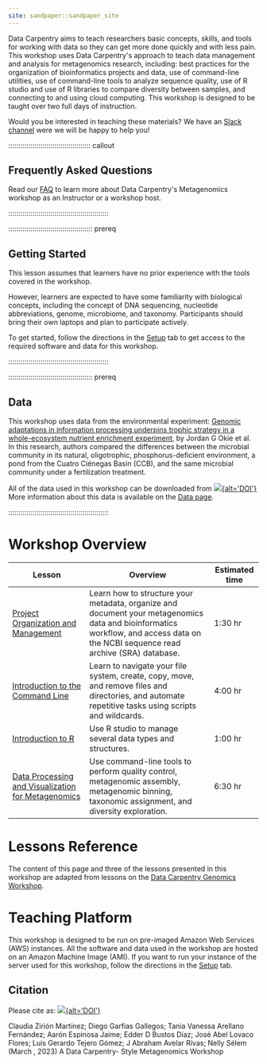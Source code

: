 ```yaml
---
site: sandpaper::sandpaper_site
---
```


Data Carpentry aims to teach researchers basic concepts, skills, and tools
for working
with data so they can get more done quickly and with less pain. This workshop uses
Data Carpentry's approach to
teach data management and analysis for metagenomics research, including:
best practices for the organization of bioinformatics projects and data, use
of command-line utilities, use of command-line tools to analyze sequence quality,
use of R studio and use of R libraries to compare diversity between samples,
and connecting to and using cloud computing.
This workshop is designed to be taught over two full days of instruction.

Would you be interested in teaching these materials? We have an
[Slack channel](https://join.slack.com/t/metagenomicslesson/shared_invite/zt-1tikq2o0k-VMX7ceLfenbbKheZ7XNCRw)
were we will be happy to help you!

:::::::::::::::::::::::::::::::::::::::::  callout

## Frequently Asked Questions

Read our [FAQ](https://carpentries-lab.github.io/metagenomics-workshop/faq/index.html) to learn more about Data Carpentry's Metagenomics workshop as an Instructor or a workshop host.


::::::::::::::::::::::::::::::::::::::::::::::::::

::::::::::::::::::::::::::::::::::::::::::  prereq

## Getting Started

This lesson assumes that learners have no prior experience with the tools covered in the workshop.

However, learners are expected to have some familiarity with biological concepts,
including the
concept of DNA sequencing, nucleotide abbreviations, genome, microbiome, and taxonomy. Participants should bring their own laptops and plan to participate actively.

To get started, follow the directions in the [Setup](https://carpentries-lab.github.io/metagenomics-workshop/setup.html) tab to
get access to the required software and data for this workshop.

::::::::::::::::::::::::::::::::::::::::::::::::::

::::::::::::::::::::::::::::::::::::::::::  prereq

## Data

This workshop uses data from the environmental experiment: [Genomic adaptations in information
processing underpins trophic strategy in a whole-ecosystem nutrient
enrichment experiment](https://elifesciences.org/articles/49816), by Jordan G Okie et al.
In this research, authors compared the differences between the microbial community
in its natural, oligotrophic, phosphorus-deficient
environment, a pond from the Cuatro Ciénegas Basin (CCB), and the same microbial
community under a fertilization treatment.

All of the data used in this workshop can be downloaded from
[![](https://zenodo.org/badge/DOI/10.5281/zenodo.7010950.svg){alt='DOI'}](https://doi.org/10.5281/zenodo.7010950)
More information about this data is available on the [Data page](https://carpentries-lab.github.io/metagenomics-workshop/data/index.html).


::::::::::::::::::::::::::::::::::::::::::::::::::

# Workshop Overview

| Lesson | Overview                                                                                                                                                                          | Estimated time | 
| ------ | --------------------------------------------------------------------------------------------------------------------------------------------------------------------------------- | -------------- |
| [Project Organization and Management](https://carpentries-incubator.github.io/organization-metagenomics/)       | Learn how to structure your metadata, organize and document your metagenomics data and bioinformatics workflow, and access data on the NCBI sequence read archive (SRA) database. | 1:30 hr        | 
| [Introduction to the Command Line](https://carpentries-incubator.github.io/shell-metagenomics/)       | Learn to navigate your file system, create, copy, move, and remove files and directories, and automate repetitive tasks using scripts and wildcards.                              | 4:00 hr        | 
| [Introduction to R](https://carpentries-incubator.github.io/introduction-to-R-for-metagenomics/)       | Use R studio to manage several data types and structures.                                                                                                                         | 1:00 hr        | 
| [Data Processing and Visualization for Metagenomics](https://carpentries-incubator.github.io/metagenomics/)       | Use command-line tools to perform quality control, metagenomic assembly, metagenomic binning, taxonomic assignment, and diversity exploration.                                    | 6:30 hr        | 

<!--
# Optional Additional Lessons

| Lesson | Overview |
| ------- | -------- |
| [16S genomics](https://datacarpentry.org/genomics-r-intro/) | Use R to analyze and visualize between-sample variation. |
!-->

# Lessons Reference

The content of this page and three of the lessons presented in this workshop are adapted from lessons on the [Data Carpentry Genomics Workshop](https://datacarpentry.org/genomics-workshop/).

# Teaching Platform

This workshop is designed to be run on pre-imaged Amazon Web Services (AWS)
instances. All the software and data used in the workshop are hosted on an Amazon Machine Image (AMI).
If you want to run your instance of the server used for this workshop, follow the directions in the [Setup](learners/setup.md) tab.

## Citation

Please cite as:
[![](https://jose.theoj.org/papers/10.21105/jose.00209/status.svg){alt='DOI'}](https://doi.org/10.21105/jose.00209)

Claudia Zirión Martínez; Diego Garfias Gallegos; Tania Vanessa Arellano Fernández; Aarón Espinosa Jaime; Edder D Bustos Díaz; José Abel Lovaco Flores; Luis Gerardo Tejero Gómez; J Abraham Avelar Rivas; Nelly Sélem (March , 2023) A Data Carpentry- Style Metagenomics Workshop


